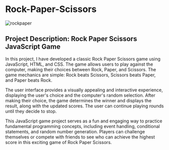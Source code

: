 # Rock-Paper-Scissors

![rockpaper](https://github.com/Anushka-sisodia/Rock-Paper-Scissors/assets/141212420/f9d5543a-e408-479c-ae44-0653c62d4260)

## Project Description: Rock Paper Scissors JavaScript Game

In this project, I have developed a classic Rock Paper Scissors game using JavaScript, HTML, and CSS. The game allows users to play against the computer, making their choices between Rock, Paper, and Scissors. The game mechanics are simple: Rock beats Scissors, Scissors beats Paper, and Paper beats Rock.

The user interface provides a visually appealing and interactive experience, displaying the user's choice and the computer's random selection. After making their choice, the game determines the winner and displays the result, along with the updated scores. The user can continue playing rounds until they decide to stop.

This JavaScript game project serves as a fun and engaging way to practice fundamental programming concepts, including event handling, conditional statements, and random number generation. Players can challenge themselves or compete with friends to see who can achieve the highest score in this exciting game of Rock Paper Scissors.
